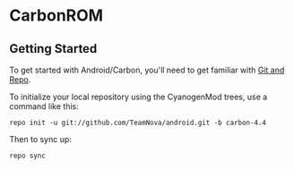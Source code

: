 CarbonROM
===========


Getting Started
---------------

To get started with Android/Carbon, you'll need to get
familiar with [Git and Repo](http://source.android.com/source/using-repo.html).

To initialize your local repository using the CyanogenMod trees, use a command like this:

    repo init -u git://github.com/TeamNova/android.git -b carbon-4.4

Then to sync up:

    repo sync
